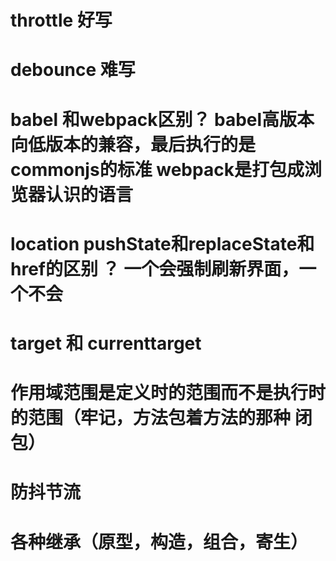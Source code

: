 # throttle 好写
# debounce 难写
# babel 和webpack区别？  babel高版本向低版本的兼容，最后执行的是commonjs的标准   webpack是打包成浏览器认识的语言
# location pushState和replaceState和href的区别  ？  一个会强制刷新界面，一个不会
# target 和 currenttarget
# 作用域范围是定义时的范围而不是执行时的范围（牢记，方法包着方法的那种 闭包）
# 防抖节流
# 各种继承（原型，构造，组合，寄生）